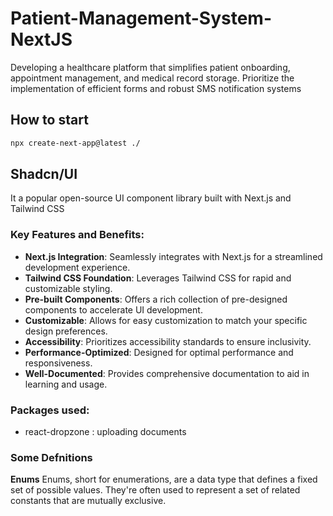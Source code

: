 # Patient-Management-System-NextJS
Developing a healthcare platform that simplifies patient onboarding, appointment management, and medical record storage. Prioritize the implementation of efficient forms and robust SMS notification systems

## How to start
```bash
npx create-next-app@latest ./
```

## Shadcn/UI
It a popular open-source UI component library built with Next.js and Tailwind CSS

### Key Features and Benefits:

* **Next.js Integration**: Seamlessly integrates with Next.js for a streamlined development experience.
* **Tailwind CSS Foundation**: Leverages Tailwind CSS for rapid and customizable styling.
* **Pre-built Components**: Offers a rich collection of pre-designed components to accelerate UI development.
* **Customizable**: Allows for easy customization to match your specific design preferences.
* **Accessibility**: Prioritizes accessibility standards to ensure inclusivity.
* **Performance-Optimized**: Designed for optimal performance and responsiveness.
* **Well-Documented**: Provides comprehensive documentation to aid in learning and usage.


### Packages used:
* react-dropzone : uploading documents

### Some Defnitions

**Enums**
Enums, short for enumerations, are a data type that defines a fixed set of possible values. They're often used to represent a set of related constants that are mutually exclusive.